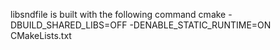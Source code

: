 libsndfile is built with the following command
cmake -DBUILD_SHARED_LIBS=OFF -DENABLE_STATIC_RUNTIME=ON CMakeLists.txt